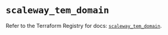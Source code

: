 # `scaleway_tem_domain`

Refer to the Terraform Registry for docs: [`scaleway_tem_domain`](https://registry.terraform.io/providers/scaleway/scaleway/2.59.0/docs/resources/tem_domain).
